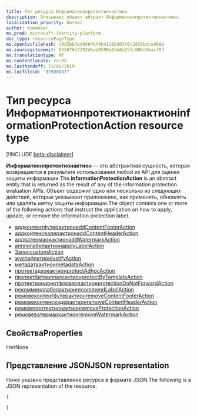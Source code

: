 ```yaml
---
title: Тип ресурса Информатионпротектионактион
description: Описывает объект абтракт Информатионпротектионактион.
localization_priority: Normal
author: tommoser
ms.prod: microsoft-identity-platform
doc_type: resourcePageType
ms.openlocfilehash: c0d3bb7ed9464bf4b41d8bd03f6c1835bdce468e
ms.sourcegitcommit: 62507617292d5ad8598e83a8a253c986d9bac787
ms.translationtype: MT
ms.contentlocale: ru-RU
ms.lasthandoff: 11/02/2019
ms.locfileid: "37938837"
---
```

# <a name="informationprotectionaction-resource-type"></a><span data-ttu-id="15ca3-103">Тип ресурса Информатионпротектионактион</span><span class="sxs-lookup"><span data-stu-id="15ca3-103">informationProtectionAction resource type</span></span>

[!INCLUDE [beta-disclaimer](../../includes/beta-disclaimer.md)]

<span data-ttu-id="15ca3-104">**Информатионпротектионактион** — это абстрактная сущность, которая возвращается в результате использования любой из API для оценки защиты информации.</span><span class="sxs-lookup"><span data-stu-id="15ca3-104">The **informationProtectionAction** is an abstract entity that is returned as the result of any of the information protection evaluation APIs.</span></span> <span data-ttu-id="15ca3-105">Объект содержит одно или несколько из следующих действий, которые указывают приложению, как применять, обновлять или удалять метку защиты информации.</span><span class="sxs-lookup"><span data-stu-id="15ca3-105">The object contains one or more of the following actions that instruct the application on how to apply, update, or remove the information protection label.</span></span> 

* [<span data-ttu-id="15ca3-106">аддконтентфутерактион</span><span class="sxs-lookup"><span data-stu-id="15ca3-106">addContentFooterAction</span></span>](../resources/addcontentfooteraction.md)
* [<span data-ttu-id="15ca3-107">аддконтенсеадерактион</span><span class="sxs-lookup"><span data-stu-id="15ca3-107">addContentHeaderAction</span></span>](../resources/addcontentheaderaction.md)
* [<span data-ttu-id="15ca3-108">аддватермаркактион</span><span class="sxs-lookup"><span data-stu-id="15ca3-108">addWatermarkAction</span></span>](../resources/addwatermarkaction.md)
* [<span data-ttu-id="15ca3-109">апплилабелактион</span><span class="sxs-lookup"><span data-stu-id="15ca3-109">applyLabelAction</span></span>](../resources/applylabelaction.md)
* [<span data-ttu-id="15ca3-110">Запис</span><span class="sxs-lookup"><span data-stu-id="15ca3-110">customAction</span></span>](../resources/customaction.md)
* [<span data-ttu-id="15ca3-111">жустифяктион</span><span class="sxs-lookup"><span data-stu-id="15ca3-111">justifyAction</span></span>](../resources/justifyaction.md)
* [<span data-ttu-id="15ca3-112">метадатаактион</span><span class="sxs-lookup"><span data-stu-id="15ca3-112">metadataAction</span></span>](../resources/metadataaction.md)
* [<span data-ttu-id="15ca3-113">протектадхокактион</span><span class="sxs-lookup"><span data-stu-id="15ca3-113">protectAdhocAction</span></span>](../resources/protectadhocaction.md)
* [<span data-ttu-id="15ca3-114">протектбитемплатеактион</span><span class="sxs-lookup"><span data-stu-id="15ca3-114">protectByTemplateAction</span></span>](../resources/protectbytemplateaction.md)
* [<span data-ttu-id="15ca3-115">протектиондонотфорвардактион</span><span class="sxs-lookup"><span data-stu-id="15ca3-115">protectionDoNotForwardAction</span></span>](../resources/protectdonotforwardaction.md)
* [<span data-ttu-id="15ca3-116">рекоммендлабелактион</span><span class="sxs-lookup"><span data-stu-id="15ca3-116">recommendLabelAction</span></span>](../resources/recommendlabelaction.md)
* [<span data-ttu-id="15ca3-117">ремовеконтентфутерактион</span><span class="sxs-lookup"><span data-stu-id="15ca3-117">removeContentFooterAction</span></span>](../resources/removecontentfooteraction.md)
* [<span data-ttu-id="15ca3-118">ремовеконтенсеадерактион</span><span class="sxs-lookup"><span data-stu-id="15ca3-118">removeContentHeaderAction</span></span>](../resources/removecontentheaderaction.md)
* [<span data-ttu-id="15ca3-119">ремовепротектионактион</span><span class="sxs-lookup"><span data-stu-id="15ca3-119">removeProtectionAction</span></span>](../resources/removeprotectionaction.md)
* [<span data-ttu-id="15ca3-120">ремовеватермаркактион</span><span class="sxs-lookup"><span data-stu-id="15ca3-120">removeWatermarkAction</span></span>](../resources/removewatermarkaction.md)

## <a name="properties"></a><span data-ttu-id="15ca3-121">Свойства</span><span class="sxs-lookup"><span data-stu-id="15ca3-121">Properties</span></span>

<span data-ttu-id="15ca3-122">Нет</span><span class="sxs-lookup"><span data-stu-id="15ca3-122">None</span></span>

## <a name="json-representation"></a><span data-ttu-id="15ca3-123">Представление JSON</span><span class="sxs-lookup"><span data-stu-id="15ca3-123">JSON representation</span></span>

<span data-ttu-id="15ca3-124">Ниже указано представление ресурса в формате JSON.</span><span class="sxs-lookup"><span data-stu-id="15ca3-124">The following is a JSON representation of the resource.</span></span>

<!-- {
  "blockType": "resource",
  "optionalProperties": [

  ],
  "@odata.type": "microsoft.graph.informationProtectionAction",
  "baseType": null
}-->

```json
{

}
```

<!-- uuid: 16cd6b66-4b1a-43a1-adaf-3a886856ed98
2019-02-04 14:57:30 UTC -->
<!-- {
  "type": "#page.annotation",
  "description": "informationProtectionAction resource",
  "keywords": "",
  "section": "documentation",
  "tocPath": ""
}-->